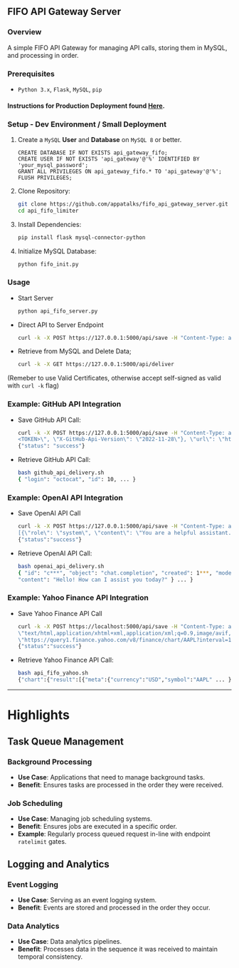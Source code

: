 ## FIFO API Gateway Server

### Overview
A simple FIFO API Gateway for managing API calls, storing them in MySQL, and processing in order.

### Prerequisites
- ```Python 3.x```, ```Flask```, ```MySQL```, ```pip```

#### Instructions for Production Deployment found [Here](docker/README.md).

### Setup - Dev Environment / Small Deployment

1. Create a ```MySQL``` **User** and **Database** on ```MySQL 8``` or better.
   ```mysql
   CREATE DATABASE IF NOT EXISTS api_gateway_fifo;
   CREATE USER IF NOT EXISTS 'api_gateway'@'%' IDENTIFIED BY 'your_mysql_password';
   GRANT ALL PRIVILEGES ON api_gateway_fifo.* TO 'api_gateway'@'%';
   FLUSH PRIVILEGES;
   ```
   
2. Clone Repository:
   ```bash
   git clone https://github.com/appatalks/fifo_api_gateway_server.git
   cd api_fifo_limiter
   ```

3. Install Dependencies:
   ```bash
   pip install flask mysql-connector-python
   ```
   
4. Initialize MySQL Database:
   ```bash
   python fifo_init.py
   ```

### Usage

- Start Server
  ```bash
  python api_fifo_server.py
  ```
- Direct API to Server Endpoint
  ```bash
  curl -k -X POST https://127.0.0.1:5000/api/save -H "Content-Type: application/json" -d '{"data": "example data"}'
  ```
- Retrieve from MySQL and Delete Data;
  ```bash
  curl -k -X GET https://127.0.0.1:5000/api/deliver
  ```

(Remeber to use Valid Certificates, otherwise accept self-signed as valid with ```curl -k``` flag)

### Example: GitHub API Integration

- Save GitHub API Call:
  ```bash
  curl -k -X POST https://127.0.0.1:5000/api/save -H "Content-Type: application/json" -d '{"data": "{\"headers\": {\"Accept\": \"application/vnd.github+json\", \"Authorization\": \"Bearer 
  <TOKEN>\", \"X-GitHub-Api-Version\": \"2022-11-28\"}, \"url\": \"https://git.example.com/api/v3/user\"}"}'
  {"status": "success"}
  ```

- Retrieve GitHub API Call:
  ```bash
  bash github_api_delivery.sh
  { "login": "octocat", "id": 10, ... }
  ```

### Example: OpenAI API Integration

- Save OpenAI API Call
  ```bash
  curl -k -X POST https://127.0.0.1:5000/api/save -H "Content-Type: application/json" -d '{"data": "{\"openai_token\": \"<OPENAI_API_KEY>\", \"data\": {\"model\": \"gpt-4\", \"messages\": 
  [{\"role\": \"system\", \"content\": \"You are a helpful assistant.\"}, {\"role\": \"user\", \"content\": \"Hello!\"}]}}"}'
  {"status":"success"}
  ```

- Retrieve OpenAI API Call:
  ```bash
  bash openai_api_delivery.sh 
  { "id": "c***", "object": "chat.completion", "created": 1***, "model": "gpt-4-0613", "choices": [ { "index": 0, "message": { "role": "assistant", 
  "content": "Hello! How can I assist you today?" } ... }
  ```

### Example: Yahoo Finance API Integration

- Save Yahoo Finance API Call
  ```bash
  curl -k -X POST https://localhost:5000/api/save -H "Content-Type: application/json" -d '{"data": "{\"headers\": {\"Accept\": 
  \"text/html,application/xhtml+xml,application/xml;q=0.9,image/avif,image/webp,*/*;q=0.8\", \"url\": 
  \"https://query1.finance.yahoo.com/v8/finance/chart/AAPL?interval=1d\"}}"}'
  {"status":"success"}
  ```

- Retrieve Yahoo Finance API Call:
  ```bash
  bash api_fifo_yahoo.sh
  {"chart":{"result":[{"meta":{"currency":"USD","symbol":"AAPL" ... },
  ```

----

# Highlights

## Task Queue Management

### Background Processing
- **Use Case**: Applications that need to manage background tasks.
- **Benefit**: Ensures tasks are processed in the order they were received.

### Job Scheduling
- **Use Case**: Managing job scheduling systems.
- **Benefit**: Ensures jobs are executed in a specific order.
- **Example**: Regularly process queued request in-line with endpoint ```ratelimit``` gates.

## Logging and Analytics

### Event Logging
- **Use Case**: Serving as an event logging system.
- **Benefit**: Events are stored and processed in the order they occur.

### Data Analytics
- **Use Case**: Data analytics pipelines.
- **Benefit**: Processes data in the sequence it was received to maintain temporal consistency.
